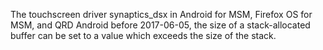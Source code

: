 The touchscreen driver synaptics_dsx in Android for MSM, Firefox OS for MSM, and QRD Android before 2017-06-05, the size of a stack-allocated buffer can be set to a value which exceeds the size of the stack.